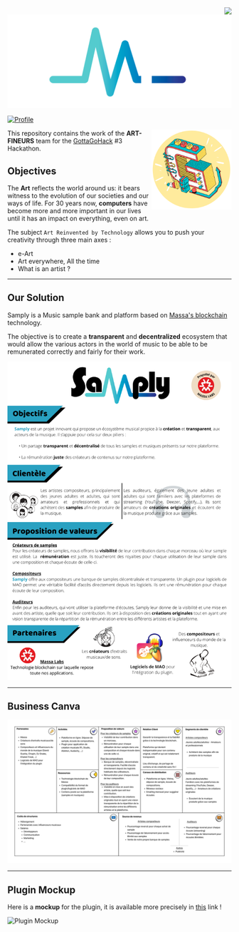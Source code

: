 <img align="right" src="https://visitor-badge.laobi.icu/badge?page_id=bictole.artfineurs&right_color=yellow">

<img src="https://github.com/Art-Finers/GGH-3/blob/main/samply.png" alt="Samply">

 [![Profile][title-img]][profile]

[title-img]:https://img.shields.io/badge/-ART--FINEURS-yellow
[profile]:https://github.com/Art-Finers


<img src="https://github.com/Art-Finers/GGH-3/blob/main/ggh.png" align="right" alt="GGH" width="180" height="180">

This repository contains the work of the **ART-FINEURS** team for the [GottaGoHack](https://www.gottagohack.fr/) #3 Hackathon.


## Objectives

The **Art** reflects the world around us: it bears witness to the evolution of our societies and our ways of life. For 30 years now, **computers** have become more and more important in our lives until it has an impact on everything, even on art. 

The subject `Art Reinvented by Technology` allows you to push your creativity through three main axes :

* e-Art
* Art everywhere, All the time
* What is an artist ?

---

## Our Solution

Samply is a Music sample bank and platform based on [Massa's blockchain](https://massa.net/) technology.

The objective is to create a **transparent** and **decentralized** ecosystem that would allow the various actors in the world of music to be able to be remunerated correctly and fairly for their work.

<img src="https://github.com/Art-Finers/GGH-3/blob/main/Samply_presentation.png" alt="Presentation">

---

## Business Canva

<img src="https://github.com/Art-Finers/GGH-3/blob/main/Business_Canva.png" alt="Business Canva">

---

## Plugin Mockup

Here is a **mockup** for the plugin, it is available more precisely in [this](https://www.figma.com/file/5fD7WUlPl4NTkGBgKB3Eyp/plugin?node-id=0%3A1&t=I4ee0qfRLHHGaGAG-1
) link !

<img src="https://github.com/Art-Finers/GGH-3/blob/main/plugin.png" alt="Plugin Mockup">
